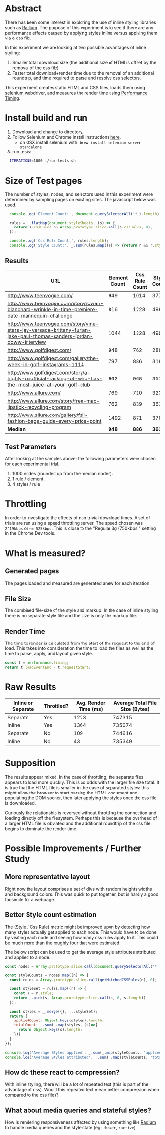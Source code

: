 # Abstract

There has been some interest in exploring the use of inline styling libraries such as [Radium](https://github.com/FormidableLabs/radium). The purpose of this experiment is to see if there are any performance effects caused by applying styles inline versus applying them via a css file.

In this experiment we are looking at two possible advantages of inline styling:

1. Smaller total download size (the additional size of HTMl is offset by the removal of the css file)
2. Faster total download+render time due to the removal of an additional roundtrip, and time required to parse and resolve css selectors.

This experiment creates static HTML and CSS files, loads them using selenium webdriver, and measures the render time using [Performance Timing](https://developer.mozilla.org/en-US/docs/Web/API/Performance/timing).

# Install build and run

1. Download and change to directory.
2. Follow Selenium and Chrome install instructions [here](http://webdriver.io/guide/getstarted/install.html).
    * on OSX install selenium with: `brew install selenium-server-standalone`
3. run tests:
```bash
  ITERATIONS=1000 ./run-tests.sh
```

# Size of Test pages

The number of styles, nodes, and selectors used in this experiment were determined by sampling pages on existing sites. The javascript below was used.

```javascript
  console.log('Element Count:', document.querySelectorAll('*').length)

  rules = _.flatMap(document.styleSheets, (s) => {
    return s.cssRules && Array.prototype.slice.call(s.cssRules, 0);
  });

  console.log('Css Rule Count:', rules.length);
  console.log('Style Count:', _.sum(rules.map((r) => {return r && r.style && r.style.length})));
```

## Results

| URL	| Element Count	| Css Rule Count | Style Count | Rule / Element	| Style / Css Rule |
|-----|---------------|----------------|-------------|----------------|------------------|
| http://www.teenvogue.com/	| 949	| 1014	| 3779 | 1.068 |	3.726 |
| http://www.teenvogue.com/story/rowan-blanchard-wrinkle-in-time-premiere-date-mannequin-challenge	| 816	| 1228	| 4996 | 1.504 |	4.068 |
| http://www.teenvogue.com/story/vine-stars-jay-versace-brittany-furlan-jake-paul-thomas-sanders-jordan-doww-interview	| 1044	| 1228	| 4996 | 1.176 |	4.068 |
| http://www.golfdigest.com/	| 948	| 762	| 2809 | 0.803 |	3.686 |
| http://www.golfdigest.com/gallery/the-week-in-golf-instagrams-1114	| 797	| 886	| 3192 | 1.111 |	3.602 |
| http://www.golfdigest.com/story/a-highly-unofficial-ranking-of-who-has-the-most-juice-at-your-golf-club	| 962	| 968	| 3573 | 1.006 |	3.691 |
| http://www.allure.com/	| 769	| 710	| 3235 | 0.923 |	4.556 |
| http://www.allure.com/story/free-mac-lipstick-recycling-program	| 762	| 839	| 3611 | 1.101 |	4.303 |
| http://www.allure.com/gallery/fall-fashion-bags-guide-every-price-point	| 1492	| 871	| 3705 | 0.583 |	4.253 |
| **Median**	| **948**	| **886**	| **3611** | **1.068** | **4.068** |

## Test Parameters

After looking at the samples above; the following parameters were chosen for each experimental trial.

1. 1000 nodes (rounded up from the median nodes).
2. 1 rule / element.
2. 4 styles / rule

# Throttling

In order to investigate the effects of non trivial download times. A set of trials are run using a speed throttling server. The speed chosen was `2^19kbps` or `~= 525kbps`. This is close to the "Regular 3g (750kbps)" setting in the Chrome Dev tools.

# What is measured?

## Generated pages

The pages loaded and measured are generated anew for each iteration.

## File Size

The combined file-size of the style and markup. In the case of inline styling there is no separate style file and the size is only the markup file.


## Render Time

The time to render is calculated from the start of the request to the end of load. This takes into consideration the time to load the files as well as the time to parse, apply, and layout given style.

```javascript
const t = performance.timing;
return t.loadEventEnd - t.requestStart;
```


# Raw Results

| Inline or Separate | Throttled? | Avg. Render Time (ms) | Average Total File Size (Bytes) |
|--------------------|------------|-----------------------|---------------------------------|
| Separate           | Yes        | 1223                  | 747315                          |
| Inline             | Yes        | 1364                  | 735074                          |
| Separate           | No         | 109                   | 744616                          |
| Inline             | No         | 43                    | 735349                          |


# Supposition

The results appear mixed. In the case of throttling, the separate files appears to load more quickly. This is ad odds with the larger file size total. It is true that the HTML file is smaller in the case of separated styles: this might allow the browser to start parsing the HTML document and populating the DOM sooner, then later applying the styles once the css file is downloaded.

Curiously the relationship is reversed without throttling the connection and loading directly off the filesystem. Perhaps this is because the overhead of a larger HTML file is obviated and the additional roundtrip of the css file begins to dominate the render time.


# Possible Improvements / Further Study

## More representative layout
Right now the layout comprises a set of divs with random heights widths and background colors. This was quick to put together, but is hardly a good facsimile for a webpage.

## Better Style count estimation
The (Style / Css Rule) metric might be improved upon by detecting how many styles actually get applied to each node. This would have to be done by visiting each node and seeing how many css rules apply to it. This could be much more than the roughly four that were estimated.

The below script can be used to get the average style attributes attributed and applied to a node.

```javascript
const nodes = Array.prototype.slice.call(document.querySelectorAll('*'), 0);

const styleCounts = nodes.map((n) => {
  const rules = Array.prototype.slice.call(getMatchedCSSRules(n), 0);

  const styleSet = rules.map((r) => {
    const s = r.style;
    return _.pick(s, Array.prototype.slice.call(s, 0, s.length))
  });

  const styles = _.merge({}, ...styleSet);
  return {
    appliedCount: Object.keys(styles).length,
    totalCount: _.sum(_.map(styles, (s)=>{
      return Object.keys(s).length;
    }))
  }
});

console.log('Average Styles applied', _.sum(_.map(styleCounts, 'appliedCount')) / styleCounts.length);
console.log('Average Styles attributed', _.sum(_.map(styleCounts, 'totalCount')) / styleCounts.length);
```

## How do these react to compression?
With inline styling, there will be a lot of repeated text (this is part of the advantage of css). Would this repeated text mean better compression when compared to the css files?

## What about media queries and stateful styles?
How is rendering responsiveness affected by using something like [Radium](https://github.com/FormidableLabs/radium) to handle media queries and the style state (eg: `:hover`, `:active`)
